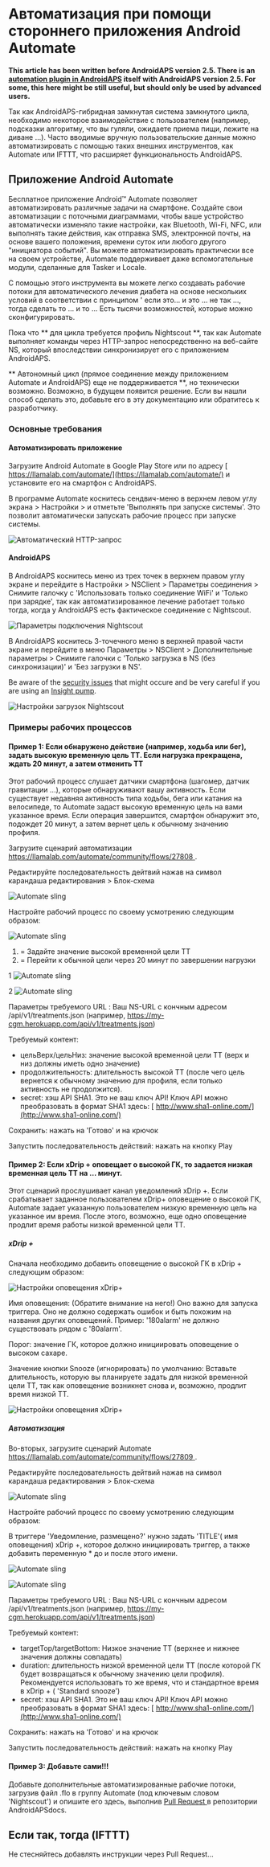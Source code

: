 # Автоматизация при помощи стороннего приложения Android Automate

**This article has been written before AndroidAPS version 2.5. There is an [automation plugin in AndroidAPS](./Automation.md) itself with AndroidAPS version 2.5. For some, this here might be still useful, but should only be used by advanced users.**

Так как AndroidAPS-гибридная замкнутая система замкнутого цикла, необходимо некоторое взаимодействие с пользователем (например, подсказки алгоритму, что вы гуляли, ожидаете приема пищи, лежите на диване ...). Часто вводимые вручную пользовательские данные можно автоматизировать с помощью таких внешних инструментов, как Automate или IFTTT, что расширяет функциональность AndroidAPS.

## Приложение Android Automate

Бесплатное приложение Android™ Automate позволяет автоматизировать различные задачи на смартфоне. Создайте свои автоматизации с поточными диаграммами, чтобы ваше устройство автоматически изменяло такие настройки, как Bluetooth, Wi-Fi, NFC, или выполнять такие действия, как отправка SMS, электронной почты, на основе вашего положения, времени суток или любого другого "инициатора событий". Вы можете автоматизировать практически все на своем устройстве, Automate поддерживает даже вспомогательные модули, сделанные для Tasker и Locale.

С помощью этого инструмента вы можете легко создавать рабочие потоки для автоматического лечения диабета на основе нескольких условий в соответствии с принципом ' если это... и это ... не так ..., тогда сделать то ... и то ... Есть тысячи возможностей, которые можно сконфигурировать.

Пока что ** для цикла требуется профиль Nightscout **, так как Automate выполняет команды через HTTP-запрос непосредственно на веб-сайте NS, который впоследствии синхронизирует его с приложением AndroidAPS.

** Автономный цикл (прямое соединение между приложением Automate и AndroidAPS) еще не поддерживается **, но технически возможно. Возможно, в будущем появится решение. Если вы нашли способ сделать это, добавьте его в эту документацию или обратитесь к разработчику.

### Основные требования

#### Автоматизировать приложение

Загрузите Android Automate в Google Play Store или по адресу [ https://llamalab.com/automate/](https://llamalab.com/automate/) и установите его на смартфон с AndroidAPS.

В программе Automate коснитесь сендвич-меню в верхнем левом углу экрана > Настройки > и отметьте 'Выполнять при запуске системы'. Это позволит автоматически запускать рабочие процесс при запуске системы.

![Автоматический HTTP-запрос](../images/automate-app2.png)

#### AndroidAPS

В AndroidAPS коснитесь меню из трех точек в верхнем правом углу экране и перейдите в Настройки > NSClient > Параметры соединения > Снимите галочку с 'Использовать только соединение WiFi' и 'Только при зарядке', так как автоматизированное лечение работает только тогда, когда у AndroidAPS есть фактическое соединение с Nightscout.

![Параметры подключения Nightscout](../images/automate-aaps1.jpg)

В AndroidAPS коснитесь 3-точечного меню в верхней правой части экране и перейдите в меню Параметры > NSClient > Дополнительные параметры > Снимите галочки с 'Только загрузка в NS (без синхронизации)' и 'Без загрузки в NS'.

Be aware of the [security issues](../Installing-AndroidAPS/Nightscout.md#security-considerations) that might occure and be very careful if you are using an [Insight pump](../Configuration/Accu-Chek-Insight-Pump#settings-in-aaps).

![Настройки загрузок Nightscout](../images/automate-aaps2.jpg)

### Примеры рабочих процессов

#### Пример 1: Если обнаружено действие (например, ходьба или бег), задать высокую временную цель TT. Если нагрузка прекращена, ждать 20 минут, а затем отменить TT

Этот рабочий процесс слушает датчики смартфона (шагомер, датчик гравитации ...), которые обнаруживают вашу активность. Если существует недавняя активность типа ходьбы, бега или катания на велосипеде, то Automate задаст высокую временную цель на вами указанное время. Если операция завершится, смартфон обнаружит это, подождет 20 минут, а затем вернет цель к обычному значению профиля.

Загрузите сценарий автоматизации [ https://llamalab.com/automate/community/flows/27808 ](https://llamalab.com/automate/community/flows/27808).

Редактируйте последовательность дейтвий нажав на символ карандаша редактирования > Блок-схема

![Automate sling](../images/automate-app3.png)

Настройте рабочий процесс по своему усмотрению следующим образом:

![Automate sling](../images/automate-app6.png)

1. = Задайте значение высокой временной цели TT
2. = Перейти к обычной цели через 20 минут по завершении нагрузки

1 ![Automate sling](../images/automate-app1.png)

2 ![Automate sling](../images/automate-app5.png)

Параметры требуемого URL : Ваш NS-URL с кончным адресом /api/v1/treatments.json (например, https://my-cgm.herokuapp.com/api/v1/treatments.json)

Требуемый контент:

* цельВерх/цельНиз: значение высокой временной цели TT (верх и низ должны иметь одно значение)
* продолжительность: длительность высокой TT (после чего цель вернется к обычному значению для профиля, если только активность не продолжится). 
* secret: хэш API SHA1. Это не ваш ключ API! Ключ API можно преобразовать в формат SHA1 здесь: [ http://www.sha1-online.com/](http://www.sha1-online.com/)

Сохранить: нажать на 'Готово' и на крючок

Запустить последовательность действий: нажать на кнопку Play

#### Пример 2: Если xDrip + оповещает о высокой ГК, то задается низкая временная цель TT на ... минут.

Этот сценарий прослушивает канал уведомлений xDrip +. Если срабатывает заданное пользователем xDrip+ оповещение о высокой ГК, Automate задает указанную пользователем низкую временную цель на указанное им время. После этого, возможно, еще одно оповещение продлит время работы низкой временной цели TT.

##### xDrip +

Сначала необходимо добавить оповещение о высокой ГК в xDrip + следующим образом:

![Настройки оповещения xDrip+](../images/automate-xdrip1.png)

Имя оповещения: (Обратите внимание на него!) Оно важно для запуска триггера. Оно не должно содержать ошибок и быть похожим на названия других оповещений. Пример: '180alarm' не должно существовать рядом с '80alarm'.

Порог: значение ГК, которое должно инициировать оповещение о высоком сахаре.

Значение кнопки Snooze (игнорировать) по умолчанию: Вставьте длительность, которую вы планируете задать для низкой временной цели TT, так как оповещение возникнет снова и, возможно, продлит время низкой TT.

![Настройки оповещения xDrip+](../images/automate-xdrip2.png)

##### Автоматизация

Во-вторых, загрузите сценарий Automate [ https://llamalab.com/automate/community/flows/27809 ](https://llamalab.com/automate/community/flows/27809).

Редактируйте последовательность дейтвий нажав на символ карандаша редактирования > Блок-схема

![Automate sling](../images/automate-app3.png)

Настройте рабочий процесс по своему усмотрению следующим образом:

В триггере 'Уведомление, размещено?' нужно задать 'TITLE'( имя оповещения) xDrip +, которое должно инициировать триггер, а также добавить переменную * до и после этого имени.

![Automate sling](../images/automate-app7.png)

![Automate sling](../images/automate-app4.png)

Параметры требуемого URL : Ваш NS-URL с кончным адресом /api/v1/treatments.json (например, https://my-cgm.herokuapp.com/api/v1/treatments.json)

Требуемый контент:

* targetTop/targetBottom: Низкое значение TT (верхнее и нижнее значения должны совпадать)
* duration: длительность низкой временной цели TT (после которой ГК будет возвращаться к обычному значению цели профиля). Рекомендуется использовать то же время, что и стандартное время в xDrip + ( 'Standard snooze')
* secret: хэш API SHA1. Это не ваш ключ API! Ключ API можно преобразовать в формат SHA1 здесь: [ http://www.sha1-online.com/](http://www.sha1-online.com/)

Сохранить: нажать на 'Готово' и на крючок

Запустить последовательность действий: нажать на кнопку Play

#### Пример 3: Добавьте сами!!!

Добавьте дополнительные автоматизированные рабочие потоки, загрузив файл .flo в группу Automate (под ключевым словом 'Nightscout') и опишите его здесь, выполнив [ Pull Request ](../make-a-PR.md) в репозитории AndroidAPSdocs.

## Если так, тогда (IFTTT)

Не стесняйтесь добавлять инструкции через Pull Request...